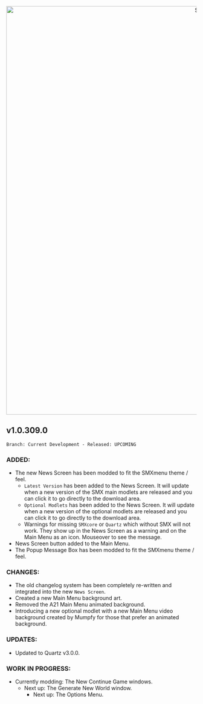 <p align="center">
  <img src="https://7dtd-community.s3.us-east-2.amazonaws.com/monthly_2022_01/a20_banner_forum.png.35ab78c870a912989f716f892c664a60.png" width="1080" title="SMXhud - A20">
</p>

## **v1.0.309.0**

`Branch: Current Development - Released: UPCOMING`

### ADDED:
- The new News Screen has been modded to fit the SMXmenu theme / feel.
  - `Latest Version` has been added to the News Screen. It will update when a new version of the SMX main modlets are released and you can click it to go directly to the download area.
  - `Optional Modlets` has been added to the News Screen. It will update when a new version of the optional modlets are released and you can click it to go directly to the download area.
  - Warnings for missing `SMXcore` or `Quartz` which without SMX will not work. They show up in the News Screen as a warning and on the Main Menu as an icon. Mouseover to see the message.
- News Screen button added to the Main Menu.
- The Popup Message Box has been modded to fit the SMXmenu theme / feel.

### CHANGES:
- The old changelog system has been completely re-written and integrated into the new `News Screen`.
- Created a new Main Menu background art.
- Removed the A21 Main Menu animated background.
- Introducing a new optional modlet with a new Main Menu video background created by Mumpfy for those that prefer an animated background.

### UPDATES:
- Updated to Quartz v3.0.0.

### WORK IN PROGRESS:
- Currently modding: The New Continue Game windows.
    - Next up: The Generate New World window.
      - Next up: The Options Menu.

